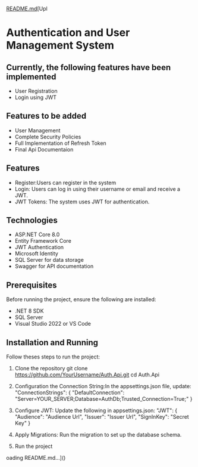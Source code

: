 [README.md](https://github.com/user-attachments/files/17966682/README.md)[Upl
# Authentication and User Management System

## Currently, the following features have been implemented
- User Registration 
- Login using JWT

## Features to be added

- User Management
- Complete Security Policies
- Full Implementation of Refresh Token
- Final Api Documentaion

## Features

- Register:Users can register in the system
- Login: Users can log in using their username or email and receive a JWT.
- JWT Tokens: The system uses JWT for authentication.


## Technologies

- ASP.NET Core 8.0
- Entity Framework Core
- JWT Authentication
- Microsoft Identity
- SQL Server for data storage
- Swagger for API documentation

## Prerequisites

Before running the project, ensure the following are installed:
- .NET 8 SDK
- SQL Server
- Visual Studio 2022 or VS Code

## Installation and Running

Follow theses steps to run the project:
1. Clone the repository
    git clone https://github.com/YourUsername/Auth.Api.git
    cd Auth.Api

        
2. Configuration the Connection String:In the appsettings.json file, update:
    "ConnectionStrings": {
         "DefaultConnection": "Server=YOUR_SERVER;Database=AuthDb;Trusted_Connection=True;"
     }
3. Configure JWT: Update the following in appsettings.json:
    "JWT": {
        "Audience": "Audience Url",
        "Issuer": "Issuer Url",
        "SignInKey": "Secret Key"
      }

4. Apply Migrations: Run the migration to set up the database schema.

5. Run the project



oading README.md…]()

